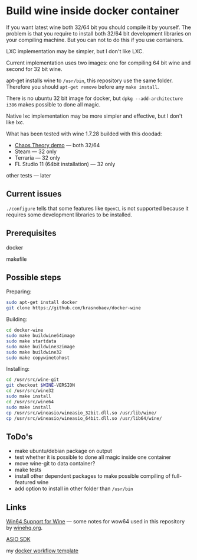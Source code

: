 Build wine inside docker container
==================================

If you want latest wine both 32/64 bit you should compile it by yourself.
The problem is that you require to install both 32/64 bit development libraries
on your compiling machine. But you can not to do this if you use containers.

LXC implementation may be simpler, but I don't like LXC.

Current implementation uses two images: one for compiling 64 bit wine and
second for 32 bit wine.

apt-get installs wine to `/usr/bin`, this repository use the same folder.
Therefore you should `apt-get remove` before any `make install`.

There is no ubuntu 32 bit image for docker, but `dpkg --add-architecture i386`
makes possible to done all magic.

Native lxc implementation may be more simpler and effective, but I don't like
lxc.

What has been tested with wine 1.7.28 builded with this doodad:
- [Chaos Theory demo](http://www.pouet.net/prod.php?which=25774) — both 32/64
- Steam — 32 only
- Terraria — 32 only
- FL Studio 11 (64bit installation) — 32 only

other tests — later

Current issues
--------------
`./configure` tells that some features like `OpenCL` is not supported because
it requires some development libraries to be installed.

Prerequisites
-------------
docker

makefile

Possible steps
--------------

Preparing:
```bash
sudo apt-get install docker
git clone https://github.com/krasnobaev/docker-wine
```

Building:
```bash
cd docker-wine
sudo make buildwine64image
sudo make startdata
sudo make buildwine32image
sudo make buildwine32
sudo make copywinetohost
```

Installing:
```bash
cd /usr/src/wine-git
git checkout $WINE-VERSION
cd /usr/src/wine32
sudo make install
cd /usr/src/wine64
sudo make install
cp /usr/src/wineasio/wineasio_32bit.dll.so /usr/lib/wine/
cp /usr/src/wineasio/wineasio_64bit.dll.so /usr/lib64/wine/
```

ToDo's
------
- make ubuntu/debian package on output
- test whether it is possible to done all magic inside one container
- move wine-git to data container?
- make tests
- install other dependent packages to make possible compiling of full-featured wine
- add option to install in other folder than `/usr/bin`

Links
-----
[Win64 Support for Wine](http://wiki.winehq.org/Wine64) — some notes for wow64
used in this repository by [winehq.org](winehq.org).

[ASIO SDK](http://www.steinberg.net/en/company/developers.html)

my [docker workflow template](https://github.com/krasnobaev/docker-doc-template)

